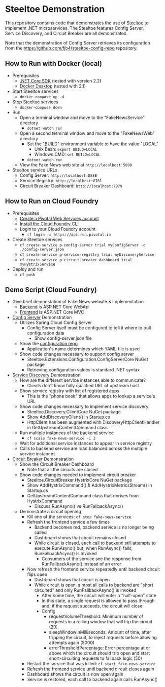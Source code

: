 # Steeltoe Demonstration

This repository contains code that demonstrates the use of [Steeltoe](https://steeltoe.io/) to implement .NET microservices. The Steeltoe features Config Server, Service Discovery, and Circuit Breaker are all demonstrated.

Note that the demonstration of Config Server retrieves its configuration from the https://github.com/fjb4/steeltoe-config-repo repository.

## How to Run with Docker (local)
- Prerequisites
  - [.NET Core SDK](https://dotnet.microsoft.com/download) (tested with version 2.2)
  - [Docker Desktop](https://www.docker.com/products/docker-desktop) (tested with 2.1)
- Start Steeltoe services
  - `docker-compose up -d`
- Stop Steeltoe services
  - `docker-compose down`
- Run
  - Open a terminal window and move to the "FakeNewsService" directory
    - `dotnet watch run`
  - Open a second terminal window and move to the "FakeNewsWeb" directory
    - Set the "BUILD" environment variable to have the value "LOCAL"
      - Unix Bash: `export BUILD=LOCAL`
      - Windows CMD: `set BUILD=LOCAL`
    - `dotnet watch run`
  - View the Fake News web site at `http://localhost:5000`
- Steeltoe service URLs
  - Config Server: `http://localhost:8888`
  - Service Registry: `http://localhost:8761`
  - Circuit Breaker Dashboard: `http://localhost:7979`


## How to Run on Cloud Foundry
- Prerequisites
  - [Create a Pivotal Web Services account](https://run.pivotal.io/)
  - [Install the Cloud Foundry CLI](https://pivotal.io/platform/pcf-tutorials/getting-started-with-pivotal-cloud-foundry/install-the-cf-cli)
  - Login to your Cloud Foundry account
    - `cf login -a https://api.run.pivotal.io`
- Create Steeltoe services
  - `cf create-service p-config-server trial myConfigServer -c ./config-server.json`
  - `cf create-service p-service-registry trial myDiscoveryService`
  - `cf create-service p-circuit-breaker-dashboard trial myHystrixService`
- Deploy and run
  - `cf push`


## Demo Script (Cloud Foundry)
- Give brief demonstation of Fake News website & implementation
  - [Backend](http://fake-news-service.cfapps.io/api/headline) is ASP.NET Core WebApi
  - [Frontend](http://fake-news-web.cfapps.io) is ASP.NET Core MVC
- [Config Server](https://steeltoe.io/docs/steeltoe-configuration/#2-0-config-server-provider) Demonstration
  - Utilizes Spring Cloud Config Server
    - Config Server itself must be configured to tell it where to pull configuration data
      - Show config-server.json file
  - Show the [configuration repo](https://github.com/fjb4/steeltoe-config-repo)
    - Application's name determines which YAML file is used
  - Show code changes necessary to support config server
    - Steeltoe.Extensions.Configuration.ConfigServerCore NuGet package
    - Retrieving configuration values is standard .NET syntax
- [Service Discovery](https://steeltoe.io/docs/steeltoe-discovery/) Demonstration
  - How are the different service instances able to communicate?
    - Clients don't know fully qualified URL of upstream host
  - Show service registry with list of registered apps
    - This is the "phone book" that allows apps to lookup a service's URL
  - Show code changes necessary to implement service discovery
    - Steeltoe.Discovery.ClientCore NuGet package
    - Show AddDiscoveryClient() in Startup.cs
    - HttpClient has been augmented with DiscoveryHttpClientHandler in GetUpstreamContentCommand class
  - Run multiple instances of the backend service
    - `cf scale fake-news-service -i 3`
  - Wait for additional service instances to appear in service registry
  - Calls to backend service are load balanced across the multiple service instances
- [Circuit Breaker](https://steeltoe.io/docs/steeltoe-circuitbreaker/) Demonstration
  - Show the Circuit Breaker Dashboard
    - Note that all the circuits are closed
  - Show code changes needed to implement circuit breaker
    - Steeltoe.CircuitBreaker.HystrixCore NuGet package
    - Show AddHystrixCommand() & AddHystrixMetricsStream() in Startup.cs
    - GetUpstreamContentCommand class that derives from HystrixCommand
      - Discuss RunAsync() vs RunFallbackAsync()
  - Demonstrate a circuit opening
    - Kill one of the services: `cf stop fake-news-service`
    - Refresh the frontend service a few times
      - Backend becomes red, backend service is no longer being called
      - Dashboard shows that circuit remains closed
      - While circuit is closed, each call to backend still attempts to execute RunAsync() but, when RunAsync() fails, RunFallbackAsync() is invoked
        - Consumers of the service see the response from RunFallbackAsync() instead of an error
    - Now refresh the frontend service repeatedly until backend circuit flips open
      - Dashboard shows that circuit is open
      - While circuit is open, almost all calls to backend are "short circuited" and only RunFallbackAsync() is invoked
        - After some time, the circuit will enter a "half-open" state
        - In this state, a single request is allowed to pass through and, if the request succeeds, the circuit will close
        - Config
          - requestVolumeThreshold: Minimum number of requests in a rolling window that will trip the circuit (20)
          - sleepWindowInMilliseconds: Amount of time, after tripping the circuit, to reject requests before allowing attempts again (5000)
          - errorThresholdPercentage: Error percentage at or above which the circuit should trip open and start short-circuiting requests to fallback logic (50)
    - Restart the service that was killed: `cf start fake-news-service`
    - Refresh the frontend service until backend circuit closes again
    - Dashboard shows the circuit is now open again
    - Service is restored, each call to backend again calls RunAsync()
